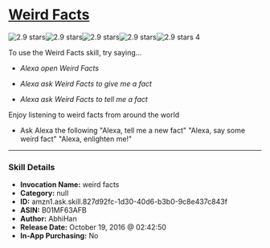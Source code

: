 # [Weird Facts](http://alexa.amazon.com/#skills/amzn1.ask.skill.827d92fc-1d30-40d6-b3b0-9c8e437c843f)
![2.9 stars](../../images/ic_star_black_18dp_1x.png)![2.9 stars](../../images/ic_star_black_18dp_1x.png)![2.9 stars](../../images/ic_star_half_black_18dp_1x.png)![2.9 stars](../../images/ic_star_border_black_18dp_1x.png)![2.9 stars](../../images/ic_star_border_black_18dp_1x.png) 4

To use the Weird Facts skill, try saying...

* *Alexa open Weird Facts*

* *Alexa ask Weird Facts to give me a fact*

* *Alexa ask Weird Facts to tell me a fact*

Enjoy listening to weird facts from around the world

- Ask Alexa the following
"Alexa, tell me a new fact"
"Alexa, say some weird fact"
"Alexa, enlighten me!"

***

### Skill Details

* **Invocation Name:** weird facts
* **Category:** null
* **ID:** amzn1.ask.skill.827d92fc-1d30-40d6-b3b0-9c8e437c843f
* **ASIN:** B01MF63AFB
* **Author:** AbhiHan
* **Release Date:** October 19, 2016 @ 02:42:50
* **In-App Purchasing:** No
